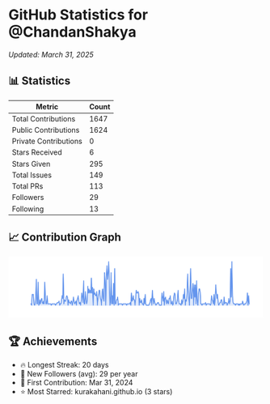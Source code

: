 # GitHub Statistics for @ChandanShakya
*Updated: March 31, 2025*

## 📊 Statistics
| Metric | Count |
|--------|--------|
| Total Contributions | 1647 |
| Public Contributions | 1624 |
| Private Contributions | 0 |
| Stars Received | 6 |
| Stars Given | 295 |
| Total Issues | 149 |
| Total PRs | 113 |
| Followers | 29 |
| Following | 13 |

## 📈 Contribution Graph

![Contribution Graph](./contribution_graph.png)

## 🏆 Achievements

- 🔥 Longest Streak: 20 days
- 👥 New Followers (avg): 29 per year
- 📅 First Contribution: Mar 31, 2024
- ⭐ Most Starred: kurakahani.github.io (3 stars)
